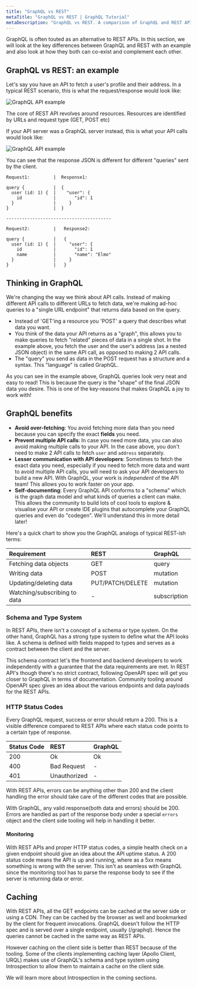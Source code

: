 ```yaml
---
title: "GraphQL vs REST"
metaTitle: "GraphQL vs REST | GraphQL Tutorial"
metaDescription: "GraphQL vs REST. A comparison of GraphQL and REST APIs, highlighting the key differences with examples and in detail about how they complement each other "
---
```


GraphQL is often touted as an alternative to REST APIs. In this section, we will look at the key differences between GraphQL and REST with an example and also look at how they both can co-exist and complement each other.

## GraphQL vs REST: an example

Let's say you have an API to fetch a user's profile and their address. In a typical REST scenario, this is what the request/response would look like:

![GraphQL API example](https://graphql-engine-cdn.hasura.io/learn-hasura/assets/graphql-react/rest-api.png)

The core of REST API revolves around resources. Resources are identified by URLs and request type (GET, POST etc)

If your API server was a GraphQL server instead, this is what your API calls would look like:

![GraphQL API example](https://graphql-engine-cdn.hasura.io/learn-hasura/assets/graphql-react/graphql-api.gif)

You can see that the response JSON is different for different "queries" sent by the client.

```
Request1:         |  Response1:

query {           |  {
  user (id: 1) {  |    "user": {
    id            |       "id": 1
  }               |     }
}                 |  }

----------------------------------------

Request2:         |   Response2:

query {           |   {
  user (id: 1) {  |     "user": {
    id            |       "id": 1
    name          |       "name": "Elmo"
  }               |     }
}                 |   }
```

## Thinking in GraphQL

We're changing the way we think about API calls. Instead of making different API calls to different URLs to fetch data, we're making ad-hoc queries to a "single URL endpoint" that returns data based on the query.
- Instead of 'GET'ing a resource you 'POST' a query that describes what data you want.
- You think of the data your API returns as a "graph", this allows you to make queries to fetch "related" pieces of data in a single shot. In the example above, you fetch the user and the user's address (as a nested JSON object) in the same API call, as opposed to making 2 API calls.
- The "query" you send as data in the POST request has a structure and a syntax. This "language" is called GraphQL.

As you can see in the example above, GraphQL queries look very neat and easy to
read! This is because the query is the "shape" of the final JSON data you desire.
This is one of the key-reasons that makes GraphQL a joy to work with!

## GraphQL benefits

- **Avoid over-fetching**: You avoid fetching more data than you need because you can specify the exact **fields** you need.
- **Prevent multiple API calls**: In case you need more data, you can also avoid making multiple calls to your API. In the case above, you don't need to make 2 API calls to fetch `user` and `address` separately.
- **Lesser communication with API developers**: Sometimes to fetch the exact data you need, especially if you need to fetch more data and want to avoid multiple API calls, you will need to ask your API developers to build a new API. With GraphQL, your work is *independent* of the API team! This allows you to work faster on your app.
- **Self-documenting**: Every GraphQL API conforms to a "schema" which is the graph data model and what kinds of queries a client can make. This allows the community to build lots of cool tools to explore & visualise your API or create IDE plugins that autocomplete your GraphQL queries and even do "codegen". We'll understand this in more detail later!

Here's a quick chart to show you the GraphQL analogs of typical REST-ish terms:

| Requirement | REST | GraphQL |
| :-- | :-- | :-- |
| Fetching data objects | GET | query |
| Writing data | POST | mutation |
| Updating/deleting data | PUT/PATCH/DELETE | mutation |
| Watching/subscribing to data | - | subscription |

### Schema and Type System

In REST APIs, there isn't a concept of a schema or type system.
On the other hand, GraphQL has a strong type system to define what the API looks like. A schema is defined with fields mapped to types and serves as a contract between the client and the server.

This schema contract let's the frontend and backend developers to work independently with a guarantee that the data requirements are met. In REST API's though there's no strict contract, following OpenAPI spec will get you closer to GraphQL in terms of documentation. Community tooling around OpenAPI spec gives an idea about the various endpoints and data payloads for the REST APIs.

### HTTP Status Codes

Every GraphQL request, success or error should return a 200. This is a visible difference compared to REST APIs where each status code points to a certain type of response.

| Status Code | REST | GraphQL |
| :-- | :-- | :-- |
| 200 | Ok | Ok |
| 400 | Bad Request | - |
| 401 | Unauthorized | - |

With REST APIs, errors can be anything other than 200 and the client handling the error should take care of the different codes that are possible.

With GraphQL, any valid response(both data and errors) should be 200. Errors are handled as part of the response body under a special `errors` object and the client side tooling will help in handling it better.

#### Monitoring

With REST APIs and proper HTTP status codes, a simple health check on a given endpoint should give an idea about the API uptime status. A 200 status code means the API is up and running, where as a 5xx means something is wrong with the server. This isn't as seamless with GraphQL since the monitoring tool has to parse the response body to see if the server is returning data or error.

## Caching

With REST APIs, all the GET endpoints can be cached at the server side or using a CDN. They can be cached by the browser as well and bookmarked by the client for frequent invocations.
GraphQL doesn't follow the HTTP spec and is served over a single endpoint, usually (/graphql). Hence the queries cannot be cached in the same way as REST APIs. 

However caching on the client side is better than REST because of the tooling. Some of the clients implementing caching layer (Apollo Client, URQL) makes use of GraphQL's schema and type system using Introspection to allow them to maintain a cache on the client side.

We will learn more about Introspection in the coming sections.


